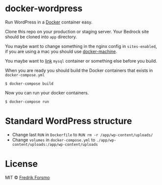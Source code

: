 # docker-wordpress

Run WordPress in a [Docker](http://docker.com) container easy.

Clone this repo on your production or staging server.
Your Bedrock site should be cloned into `app` directory.

You maybe want to change something in the nginx config in `sites-enabled`, if you are using a mac you should use [docker-machine](https://docs.docker.com/machine/).

You maybe want to [link](https://docs.docker.com/compose/yml/#links) `mysql` container or something else before you build.

When you are ready you should build the Docker containers that exists in `docker-compose.yml`

```
$ docker-compose build
```

Now you can run your docker containers.

```
$ docker-compose run
```

# Standard WordPress structure

* Change last `RUN` in `Dockerfile` to `RUN rm -r /app/wp-content/uploads/`
* Change `volumes` in `docker-compose.yml` to `./app/wp-content/uploads:/app/wp-content/uploads`

# License

MIT © [Fredrik Forsmo](https://github.com/frozzare)
